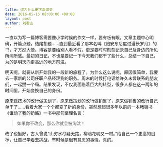 ```yaml
---
title: 你为什么要学着改变
date: 2016-05-15 08:00:00 +08:00
layout: post
author: 刘看山
---
```


一直以为写一篇博客需要像小学时候的作文一样，要有板有眼，文章主题中心明确，开篇点题，结尾扣题……直到最近看了那本名叫《陪安东尼度过漫长岁月》的书，才方然大悟。博客是要给别人看不假，更是要时时刻刻记录自己及身边的所见所闻所感。最初的日记，不也是要记一下今天我们都干了些什么，总结一下自己，为的是明天向更高远的地方前进。

明天呢，就要从新开始我的一段新的旅程了。为什么这么说呢，原因很简单，我要去一家新的公司任职产品经理狗的职务。周末的时候打电话给许久未曾联系的朋友们，一起攒一个局。结果发现，不仅我面临着巨大的转型，很多人都在这一两年的时间里，开始变换自己的身份。

原来做技术的改行做策划了，原来做策划的改行做销售了，原来做销售的改行自己单干了……看着大家一个个都变了新的身份，突然想起很多年以前的一本畅销书《谁动了我的奶酪》一书中那句至理名言：

> 如果你不改变，那么你就会被淘汰！

改了也挺好，古人曾说“山穷水尽疑无路，柳暗花明又一村。”给自己一个更高的目标，让自己学着去挑战，有时候是很有意思的事情。真的。